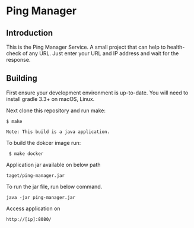 # Ping Manager

## Introduction

This is the Ping Manager Service. A small project that can help to health-check of any URL.
Just enter your URL and IP address and wait for the response.

## Building

First ensure your development environment is up-to-date. You will need to
install gradle 3.3+ on macOS, Linux.

Next clone this repository and run make:

    $ make
    
    Note: This build is a java application.
    
To build the dokcer image run:
    
     $ make docker
    
Application jar available on below path
 
    taget/ping-manager.jar
    
To run the jar file, run below command.
    
    java -jar ping-manager.jar

Access application on

    http://[ip]:8080/
